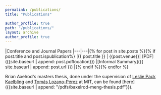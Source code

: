 ```yaml
---
permalink: /publications/
title: "Publications"

author_profile: true
path: "/publications/"
layout: archive
author_profile: true
---
```

|Conference and Journal Papers
|---|---|{% for post in site.posts %}{% if post.title and post.ispublication%}
|{{ post.title }}  | {{post.venue}}| [PDF]({{site.baseurl | append: post.pdflocation}}) |[Informal Summary]({{ site.baseurl | append: post.url }})  |{% endif %}{% endfor %}

Brian Axelrod's masters thesis, done under the supervision of [Leslie Pack Kaelbling](https://people.csail.mit.edu/lpk/) and [Tomás Lozano-Pérez](https://people.csail.mit.edu/tlp/) at MIT, can be found [here]({{site.baseurl | append: "/pdfs/baxelrod-meng-thesis.pdf"}}).
